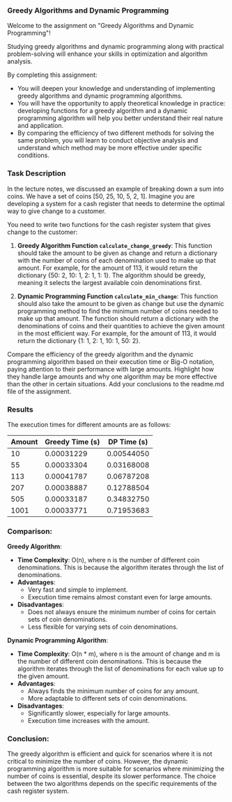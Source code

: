 ### Greedy Algorithms and Dynamic Programming

Welcome to the assignment on "Greedy Algorithms and Dynamic Programming"!

Studying greedy algorithms and dynamic programming along with practical problem-solving will enhance your skills in optimization and algorithm analysis.

By completing this assignment:

- You will deepen your knowledge and understanding of implementing greedy algorithms and dynamic programming algorithms.
- You will have the opportunity to apply theoretical knowledge in practice: developing functions for a greedy algorithm and a dynamic programming algorithm will help you better understand their real nature and application.
- By comparing the efficiency of two different methods for solving the same problem, you will learn to conduct objective analysis and understand which method may be more effective under specific conditions.

### Task Description

In the lecture notes, we discussed an example of breaking down a sum into coins. We have a set of coins [50, 25, 10, 5, 2, 1]. Imagine you are developing a system for a cash register that needs to determine the optimal way to give change to a customer.

You need to write two functions for the cash register system that gives change to the customer:

1. **Greedy Algorithm Function `calculate_change_greedy`**: This function should take the amount to be given as change and return a dictionary with the number of coins of each denomination used to make up that amount. For example, for the amount of 113, it would return the dictionary {50: 2, 10: 1, 2: 1, 1: 1}. The algorithm should be greedy, meaning it selects the largest available coin denominations first.

2. **Dynamic Programming Function `calculate_min_change`**: This function should also take the amount to be given as change but use the dynamic programming method to find the minimum number of coins needed to make up that amount. The function should return a dictionary with the denominations of coins and their quantities to achieve the given amount in the most efficient way. For example, for the amount of 113, it would return the dictionary {1: 1, 2: 1, 10: 1, 50: 2}.

Compare the efficiency of the greedy algorithm and the dynamic programming algorithm based on their execution time or Big-O notation, paying attention to their performance with large amounts. Highlight how they handle large amounts and why one algorithm may be more effective than the other in certain situations. Add your conclusions to the readme.md file of the assignment.

### Results

The execution times for different amounts are as follows:

| Amount | Greedy Time (s) | DP Time (s) |
| ------ | --------------- | ----------- |
| 10     | 0.00031229      | 0.00544050  |
| 55     | 0.00033304      | 0.03168008  |
| 113    | 0.00041787      | 0.06787208  |
| 207    | 0.00038887      | 0.12788504  |
| 505    | 0.00033187      | 0.34832750  |
| 1001   | 0.00033771      | 0.71953683  |

### Comparison:

**Greedy Algorithm**:

- **Time Complexity**: O(n), where n is the number of different coin denominations. This is because the algorithm iterates through the list of denominations.
- **Advantages**:
  - Very fast and simple to implement.
  - Execution time remains almost constant even for large amounts.
- **Disadvantages**:
  - Does not always ensure the minimum number of coins for certain sets of coin denominations.
  - Less flexible for varying sets of coin denominations.

**Dynamic Programming Algorithm**:

- **Time Complexity**: O(n \* m), where n is the amount of change and m is the number of different coin denominations. This is because the algorithm iterates through the list of denominations for each value up to the given amount.
- **Advantages**:
  - Always finds the minimum number of coins for any amount.
  - More adaptable to different sets of coin denominations.
- **Disadvantages**:
  - Significantly slower, especially for large amounts.
  - Execution time increases with the amount.

### Conclusion:

The greedy algorithm is efficient and quick for scenarios where it is not critical to minimize the number of coins. However, the dynamic programming algorithm is more suitable for scenarios where minimizing the number of coins is essential, despite its slower performance. The choice between the two algorithms depends on the specific requirements of the cash register system.
